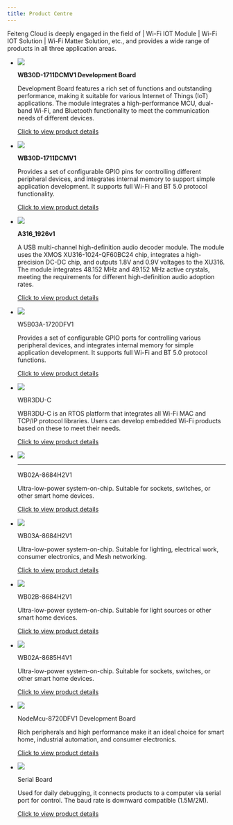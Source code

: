 ```yaml
---
title: Product Centre
---
```





Feiteng Cloud is deeply engaged in the field of | Wi-Fi IOT Module | Wi-Fi IOT Solution | Wi-Fi Matter Solution, etc., and provides a wide range of products in all three application areas.

<div class="grid cards" markdown>

-   ![](../assets/images/speaker/11-08/dome/8711开发板.jpg)

    **WB30D-1711DCMV1 Development Board**

    Development Board features a rich set of functions and outstanding performance, making it suitable for various Internet of Things (IoT) applications. The module integrates a high-performance MCU, dual-band Wi-Fi, and Bluetooth functionality to meet the communication needs of different devices.

    [Click to view product details](../products/dev_board/RTL8711.md)

-  ![](/assets/images/speaker/11-08/model/8711model.png)

    **WB30D-1711DCMV1**

    Provides a set of configurable GPIO pins for controlling different peripheral devices, and integrates internal memory to support simple application development. It supports full Wi-Fi and BT 5.0 protocol functionality.

    [Click to view product details](../products/model/RTL8711.md)

-  ![](/assets/images/speaker/11-08/model/A316-product.png)

    **A316_1926v1**

    A USB multi-channel high-definition audio decoder module. The module uses the XMOS XU316-1024-QF60BC24 chip, integrates a high-precision DC-DC chip, and outputs 1.8V and 0.9V voltages to the XU316. The module integrates 48.152 MHz and 49.152 MHz active crystals, meeting the requirements for different high-definition audio adoption rates.

    [Click to view product details](https://phaten-audio.com/zh/products/hifi_audio/a316_1926v1/)

-   ![](/assets/images/chanpin-tu/socket1.jpg)

    W5B03A-1720DFV1

    Provides a set of configurable GPIO ports for controlling various peripheral devices, and integrates internal memory for simple application development. It supports full Wi-Fi and BT 5.0 protocol functions.

    [Click to view product details](../products/8720df/W5B03A-1720DFV1.md)

-   ![](/assets/images/chanpin-tu/8720cf.jpg)

    WBR3DU-C

    WBR3DU-C is an RTOS platform that integrates all Wi-Fi MAC and TCP/IP protocol libraries. Users can develop embedded Wi-Fi products based on these to meet their needs.

    [Click to view product details](../products/8720cf/WBR3DU-C.md)

-   ![](/assets/images/chanpin-tu/wb02a.jpg)

    ---
    WB02A-8684H2V1

    Ultra-low-power system-on-chip. Suitable for sockets, switches, or other smart home devices.

    [Click to view product details](../products/matter/socket1_5.md)

-   ![](/assets/images/chanpin-tu/wb03a.jpg)

    WB03A-8684H2V1
    
    Ultra-low-power system-on-chip. Suitable for lighting, electrical work, consumer electronics, and Mesh networking.

    [Click to view product details](../products/matter/WB03A-8684H2V1.md)
    
-   ![](/assets/images/chanpin-tu/wb02b.jpg)

    WB02B-8684H2V1

    Ultra-low-power system-on-chip. Suitable for light sources or other smart home devices.

    [Click to view product details](../products/matter/WB02B-8684H2V1.md)
   
-   ![](/assets/images/chanpin-tu/wb02a-h4.jpg)

    WB02A-8685H4V1

    Ultra-low-power system-on-chip. Suitable for sockets, switches, or other smart home devices.

    [Click to view product details](../products/tasmota/tasmota-matter.md)
   
-   ![](/assets/images/8720DF/NodeMcu-8720DFV1_development_board(1).png)

    NodeMcu-8720DFV1 Development Board

    Rich peripherals and high performance make it an ideal choice for smart home, industrial automation, and consumer electronics.

    [Click to view product details](../products/8720df/dev_board.md)
   
-   ![](/assets/images/chanpin-tu/17.jpg)

    Serial Board

    Used for daily debugging, it connects products to a computer via serial port for control. The baud rate is downward compatible (1.5M/2M).

    [Click to view product details](../products/serial_board.md)
   

</div>
